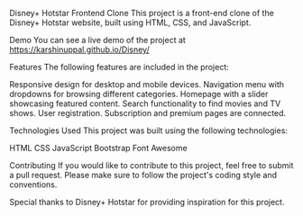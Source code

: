Disney+ Hotstar Frontend Clone
This project is a front-end clone of the Disney+ Hotstar website, built using HTML, CSS, and JavaScript.

Demo
You can see a live demo of the project at https://karshinuppal.github.io/Disney/

Features
The following features are included in the project:

Responsive design for desktop and mobile devices.
Navigation menu with dropdowns for browsing different categories.
Homepage with a slider showcasing featured content.
Search functionality to find movies and TV shows.
User registration.
Subscription and premium pages are connected.

Technologies Used
This project was built using the following technologies:

HTML
CSS
JavaScript
Bootstrap
Font Awesome

Contributing
If you would like to contribute to this project, feel free to submit a pull request. Please make sure to follow the project's coding style and conventions.


Special thanks to Disney+ Hotstar for providing inspiration for this project.
